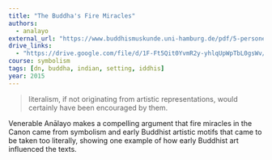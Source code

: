 ```yaml
---
title: "The Buddha's Fire Miracles"
authors:
  - analayo
external_url: "https://www.buddhismuskunde.uni-hamburg.de/pdf/5-personen/analayo/buddhafiremiracle.pdf"
drive_links:
  - "https://drive.google.com/file/d/1F-Ft5Qit0YvmR2y-yhlqUpWpTbL0gsWv/view?usp=drivesdk"
course: symbolism
tags: [dn, buddha, indian, setting, iddhis]
year: 2015
---
```


> literalism, if not originating from artistic representations, would certainly have been encouraged by them.

Venerable Anālayo makes a compelling argument that fire miracles in the Canon came from symbolism and early Buddhist artistic motifs that came to be taken too literally, showing one example of how early Buddhist art influenced the texts.
